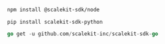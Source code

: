 
<Tabs groupId="tech-stack" querystring>
<TabItem value="nodejs" label="Node.js">

```bash
npm install @scalekit-sdk/node
```

</TabItem>
<TabItem value="py" label="Python">

```shell
pip install scalekit-sdk-python
```

</TabItem>
<TabItem value="golang" label="Go">

```go
go get -u github.com/scalekit-inc/scalekit-sdk-go

```

</TabItem>
</Tabs>
